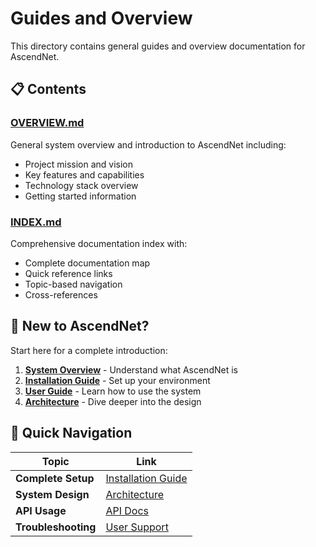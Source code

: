 # Guides and Overview

This directory contains general guides and overview documentation for AscendNet.

## 📋 Contents

### [OVERVIEW.md](./OVERVIEW.md)
General system overview and introduction to AscendNet including:
- Project mission and vision
- Key features and capabilities
- Technology stack overview
- Getting started information

### [INDEX.md](./INDEX.md)
Comprehensive documentation index with:
- Complete documentation map
- Quick reference links
- Topic-based navigation
- Cross-references

## 🚀 New to AscendNet?

Start here for a complete introduction:

1. **[System Overview](./OVERVIEW.md)** - Understand what AscendNet is
2. **[Installation Guide](../setup/INSTALLATION_GUIDE.md)** - Set up your environment  
3. **[User Guide](../user/USER_GUIDE.md)** - Learn how to use the system
4. **[Architecture](../architecture/MAIN_ARCHITECTURE.md)** - Dive deeper into the design

## 🔗 Quick Navigation

| Topic | Link |
|-------|------|
| **Complete Setup** | [Installation Guide](../setup/INSTALLATION_GUIDE.md) |
| **System Design** | [Architecture](../architecture/) |
| **API Usage** | [API Docs](../api/) |
| **Troubleshooting** | [User Support](../user/TROUBLESHOOTING.md) |
